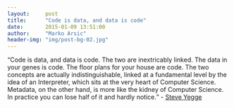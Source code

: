 ```yaml
---
layout:     post
title:      "Code is data, and data is code"
date:       2015-01-09 13:51:00
author:     "Marko Arsic"
header-img: "img/post-bg-02.jpg"
---
```


<p><q>Code is data, and data is code. The two are inextricably linked. The data in your genes is code. The floor plans for your house are code. The two concepts are actually indistinguishable, linked at a fundamental level by the idea of an Interpreter, which sits at the very heart of Computer Science. Metadata, on the other hand, is more like the kidney of Computer Science. In practice you can lose half of it and hardly notice.</q> - <a href="http://steve-yegge.blogspot.com.br/2008/02/portrait-of-n00b.html" target="_blank">Steve Yegge</a></p>
